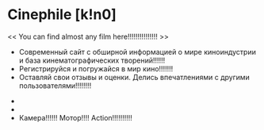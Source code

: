 # Сinephile [k!n0]
<< You can find almost any film here!!!!!!!!!!!!!!! >>

- Современный сайт с обширной информацией о мире киноиндустрии и база кинематографических творений!!!!!!
- Регистрируйся и погружайся в мир кино!!!!!!!
- Оставляй свои отзывы и оценки. Делись впечатлениями с другими пользователями!!!!!!!!
*
*
* Камера!!!!!! Мотор!!!! Action!!!!!!!!!!
